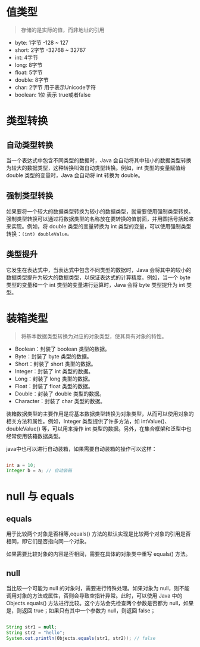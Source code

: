 # 值类型
> 存储的是实际的值，而非地址的引用

* byte: 1字节 -128 ~ 127
* short: 2字节 -32768 ~ 32767
* int: 4字节
* long: 8字节
* float: 5字节
* double: 8字节
* char: 2字节 用于表示Unicode字符
* boolean: 1位 表示 true或者false

# 类型转换

## 自动类型转换

当一个表达式中包含不同类型的数据时，Java 会自动将其中较小的数据类型转换为较大的数据类型，这种转换叫做自动类型转换。例如，int 类型的变量赋值给 double 类型的变量时，Java 会自动将 int 转换为 double。


## 强制类型转换


如果要将一个较大的数据类型转换为较小的数据类型，就需要使用强制类型转换。强制类型转换可以通过将数据类型的名称放在要转换的值前面，并用圆括号括起来来实现。例如，将 double 类型的变量转换为 int 类型的变量，可以使用强制类型转换：`(int) doubleValue。` 

## 类型提升

它发生在表达式中，当表达式中包含不同类型的数据时，Java 会将其中的较小的数据类型提升为较大的数据类型，以保证表达式的计算精度。例如，当一个 byte 类型的变量和一个 int 类型的变量进行运算时，Java 会将 byte 类型提升为 int 类型。

# 装箱类型
> 将基本数据类型转换为对应的对象类型，使其具有对象的特性。


* Boolean：封装了 boolean 类型的数据。
* Byte：封装了 byte 类型的数据。
* Short：封装了 short 类型的数据。
* Integer：封装了 int 类型的数据。
* Long：封装了 long 类型的数据。
* Float：封装了 float 类型的数据。
* Double：封装了 double 类型的数据。
* Character：封装了 char 类型的数据。

装箱数据类型的主要作用是将基本数据类型转换为对象类型，从而可以使用对象的相关方法和属性。例如，Integer 类型提供了许多方法，如 intValue()、doubleValue() 等，可以用来操作 int 类型的数据。另外，在集合框架和泛型中也经常使用装箱数据类型。

java中也可以进行自动装箱，如果需要自动装箱的操作可以这样：

```Java

int a = 10;
Integer b = a; // 自动装箱

```

# null 与 equals

## equals

用于比较两个对象是否相等,equals() 方法的默认实现是比较两个对象的引用是否相同，即它们是否指向同一个对象。

如果需要比较对象的内容是否相同，需要在具体的对象类中重写 equals() 方法。

## null

当比较一个可能为 null 的对象时，需要进行特殊处理。如果对象为 null，则不能调用对象的方法或属性，否则会导致空指针异常。此时，可以使用 Java 中的 Objects.equals() 方法进行比较。这个方法会先检查两个参数是否都为 null，如果是，则返回 true；如果只有其中一个参数为 null，则返回 false；

```Java

String str1 = null;
String str2 = "hello";
System.out.println(Objects.equals(str1, str2)); // false


```